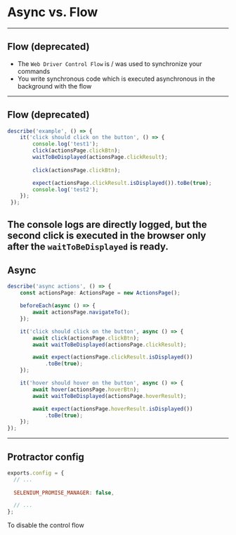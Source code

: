 # Async vs. Flow

---

## Flow (deprecated)

* The `Web Driver Control Flow` is / was used to synchronize your commands
* You write synchronous code which is executed asynchronous in the background with the flow
---

## Flow (deprecated)

```ts
describe('example', () => {
    it('click should click on the button', () => {
        console.log('test1');
        click(actionsPage.clickBtn);
        waitToBeDisplayed(actionsPage.clickResult);
        
        click(actionsPage.clickBtn);

        expect(actionsPage.clickResult.isDisplayed()).toBe(true);
        console.log('test2');
    });
 });

``` 
The console logs are directly logged, but the second click is executed in the browser only after the 
`waitToBeDisplayed` is ready.
---

## Async
```ts
describe('async actions', () => {
    const actionsPage: ActionsPage = new ActionsPage();

    beforeEach(async () => {
        await actionsPage.navigateTo();
    });

    it('click should click on the button', async () => {
        await click(actionsPage.clickBtn);
        await waitToBeDisplayed(actionsPage.clickResult);

        await expect(actionsPage.clickResult.isDisplayed())
            .toBe(true);
    });

    it('hover should hover on the button', async () => {
        await hover(actionsPage.hoverBtn);
        await waitToBeDisplayed(actionsPage.hoverResult);

        await expect(actionsPage.hoverResult.isDisplayed())
            .toBe(true);
    });
});
```
---
## Protractor config
```js
exports.config = {
  // ...
  
  SELENIUM_PROMISE_MANAGER: false,

  // ...
};
```

To disable the control flow
